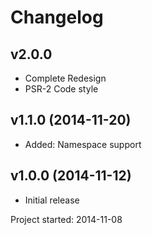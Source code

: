# Changelog
## v2.0.0
* Complete Redesign
* PSR-2 Code style

## v1.1.0 (2014-11-20)
* Added: Namespace support

## v1.0.0 (2014-11-12)
* Initial release

Project started: 2014-11-08
